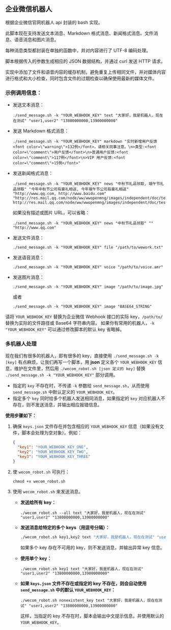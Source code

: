 ## 企业微信机器人

根据企业微信官网机器人 api 封装的 bash 实现。

此脚本现在支持发送文本消息、Markdown 格式消息、新闻格式消息、文件消息、语音消息和图片消息。

每种消息类型都封装在单独的函数中，并对内容进行了 UTF-8 编码处理。

脚本根据传入的参数生成相应的 JSON 数据结构，并通过 curl 发送 HTTP 请求。

实现中添加了文件和语音内容的缓存机制，避免重复上传相同文件，并对媒体内容进行格式和大小检查，同时包含文件的过期检查以确保使用最新的媒体文件。

### 示例调用信息：
- 发送文本消息：
  ```shell
  ./send_message.sh -k "YOUR_WEBHOOK_KEY" text "大家好，我是机器人，现在在测试" "user1,user2" "13800000000,13900000000"
  ```

- 发送 Markdown 格式消息：
  ```shell
  ./send_message.sh -k "YOUR_WEBHOOK_KEY" markdown "实时新增用户反馈<font color=\"warning\">132例</font>，请相关同事注意。\n>类型:<font color=\"comment\">用户反馈</font>\n>普通用户反馈:<font color=\"comment\">117例</font>\n>VIP 用户反馈:<font color=\"comment\">15例</font>"
  ```

- 发送新闻格式消息：
  ```shell
  ./send_message.sh -k "YOUR_WEBHOOK_KEY" news "中秋节礼品领取, 端午节礼品领取" "今年中秋节公司有豪礼相送, 今年端午节公司有豪礼相送" "http://www.qq.com, http://www.baidu.com" "http://res.mail.qq.com/node/ww/wwopenmng/images/independent/doc/test_pic_msg1.png, http://res.mail.qq.com/node/ww/wwopenmng/images/independent/doc/test_pic_msg2.png"
  ```
  如果没有描述或图片 URL，可以省略：
  ```shell
  ./send_message.sh -k "YOUR_WEBHOOK_KEY" news "中秋节礼品领取" "" "http://www.qq.com"
  ```

- 发送文件消息：
  ```shell
  ./send_message.sh -k "YOUR_WEBHOOK_KEY" file "/path/to/wework.txt"
  ```

- 发送语音消息：
  ```shell
  ./send_message.sh -k "YOUR_WEBHOOK_KEY" voice "/path/to/voice.amr"
  ```

- 发送图片消息：
  ```shell
  ./send_message.sh -k "YOUR_WEBHOOK_KEY" image "/path/to/image.jpg"
  ```
  或者
  ```shell
  ./send_message.sh -k "YOUR_WEBHOOK_KEY" image "BASE64_STRING"
  ```
请将 `YOUR_WEBHOOK_KEY` 替换为企业微信 Webhook 接口的实际 key，`/path/to/` 替换为实际的文件路径或 Base64 字符串内容。
如果你有常用的机器人，`-k "YOUR_WEBHOOK_KEY"` 可以通过修改脚本的默认 key 省略掉。

### 多机器人处理

现在我们有很多的机器人，即有很多的 key，直接使用 `./send_message.sh -k [key]` 有点麻烦，让我们再写一个脚本，用 **json** 定义各个 `YOUR_WEBHOOK_KEY` 信息，维护在文件里，然后用 `./wecom_robot.sh [json 定义的 key]` 替换 `./send_message.sh -k "YOUR_WEBHOOK_KEY"` 部分调用。

- 指定的 `key` 不存在时，不传递 `-k` 参数给 `send_message.sh`，从而使用 `send_message.sh` 中默认定义的 `YOUR_WEBHOOK_KEY`。
- 指定多个 `key` 同时给多个机器人发送相同消息，如果指定的 `key` 对应机器人不存在，则不发送消息，并输出相应报错信息。

**使用步骤如下：**

1. 确保 `keys.json` 文件存在并包含相应的 `YOUR_WEBHOOK_KEY` 信息（如果没有文件，脚本会处理为空对象）。例如：
   ```json
   {
     "key1": "YOUR_WEBHOOK_KEY_ONE",
     "key2": "YOUR_WEBHOOK_KEY_TWO",
     "key3": "YOUR_WEBHOOK_KEY_THREE"
   }
   ```

2. 使 `wecom_robot.sh` 可执行：

   ```shell
   chmod +x wecom_robot.sh
   ```

3. 使用 `wecom_robot.sh` 来发送消息。

   - **发送给所有 key：**
     ```shell
     ./wecom_robot.sh --all text "大家好，我是机器人，现在在测试" "user1,user2" "13800000000,13900000000"
     ```

   - **发送消息给特定的多个 keys（用逗号分隔）：**
     ```bash
     ./wecom_robot.sh key1,key2 text "大家好，我是机器人，现在在测试" "user1,user2" "13800000000,13900000000"
     ```
     如果多个 key 存在不可用的 key，则不发送消息，并输出异常 key 信息。

   - **使用单个 key：**
     ```shell
     ./wecom_robot.sh key1 text "大家好，我是机器人，现在在测试" "user1,user2" "13800000000,13900000000"
     ```

   - **如果 `keys.json` 文件不存在或指定的 key 不存在，则会自动使用 `send_message.sh` 中的默认 `YOUR_WEBHOOK_KEY`：**
     ```shell
     ./wecom_robot.sh nonexistent_key text "大家好，我是机器人，现在在测试" "user1,user2" "13800000000,13900000000"
     ```
     这样，当指定的 key 不存在时，脚本会输出中文提示信息，并使用默认的 `YOUR_WEBHOOK_KEY`。
